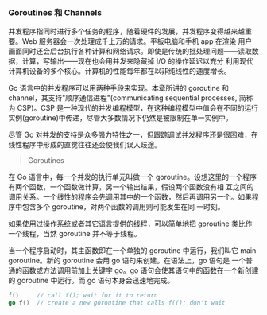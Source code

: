 ### Goroutines 和 Channels

并发程序指同时进行多个任务的程序，随着硬件的发展，并发程序变得越来越重要。Web 服务器会一次处理成千上万的请求。平板电脑和手机 app 在渲染
用户画面同时还会后台执行各种计算和网络请求。即使是传统的批处理问题——读取数据，计算，写输出——现在也会用并发来隐藏掉 I/O 的操作延迟以充分
利用现代计算机设备的多个核心。计算机的性能每年都在以非纯线性的速度增长。

Go 语言中的并发程序可以用两种手段来实现。本章所讲的 goroutine 和 channel，其支持"顺序通信进程"(communicating sequential processes, 简称为 CSP)。CSP
是一种现代的并发编程模型，在这种编程模型中值会在不同的运行实例(goroutine)中传递，尽管大多数情况下仍然是被限制在单一实例中。

尽管 Go 对并发的支持是众多强力特性之一，但跟踪调试并发程序还是很困难，在线性程序中形成的直觉往往还会使我们误入歧途。

> Goroutines

在 Go 语言中，每一个并发的执行单元叫做一个 goroutine。设想这里的一个程序有两个函数，一个函数做计算，另一个输出结果，假设两个函数没有相
互之间的调用关系。一个线性的程序会先调用其中的一个函数，然后再调用另一个。如果程序中包含多个 goroutine，对两个函数的调用则可能发生在同
一时刻。

如果使用过操作系统或者其它语言提供的线程，可以简单地把 goroutine 类比作一个线程，当然 goroutine 并不等于线程。

当一个程序启动时，其主函数即在一个单独的 goroutine 中运行，我们叫它 main goroutine。新的 goroutine 会用 go 语句来创建。在语法上，go 语句是
一个普通的函数或方法调用前加上关键字 go。go 语句会使其语句中的函数在一个新创建的 goroutine 中运行。而 go 语句本身会迅速地完成。

```go
f()		// call f(); wait for it to return
go f()	// create a new goroutine that calls f((); don't wait
```


